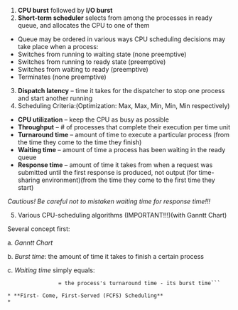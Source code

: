 1. **CPU burst** followed by **I/O burst**
2. **Short-term scheduler** selects from among the processes in ready queue, and allocates the CPU to one of them
* Queue may be ordered in various ways
CPU scheduling decisions may take place when a process:
* Switches from running to waiting state (none preemptive)
* Switches from running to ready state (preemptive)
* Switches from waiting to ready (preemptive)
* Terminates (none preemptive)
3. **Dispatch latency** – time it takes for the dispatcher to stop one process and start another running
4. Scheduling Criteria:(Optimization: Max, Max, Min, Min, Min respectively)
* **CPU utilization** – keep the CPU as busy as possible
* **Throughput** – # of processes that complete their execution per time unit
* **Turnaround time** – amount of time to execute a particular process (from the time they come to the time they finish)
* **Waiting time** – amount of time a process has been waiting in the ready queue 
* **Response time** – amount of time it takes from when a request was submitted until the first response is produced, not output (for time-sharing environment)(from the time they come to the first time they start)

*Cautious! Be careful not to mistaken waiting time for response time!!!*

5. Various CPU-scheduling algorithms (IMPORTANT!!!)(with Ganntt Chart)

Several concept first:

a. *Ganntt Chart*

b. *Burst time*: the amount of time it takes to finish a certain process

c. *Waiting time* simply equals: 

```Waiting time = The time a process finished - the time it came - its burst time 
                = the process's turnaround time - its burst time```

* **First- Come, First-Served (FCFS) Scheduling**
*
